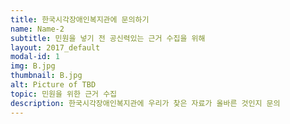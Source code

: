 ```yaml
---
title: 한국시각장애인복지관에 문의하기
name: Name-2
subtitle: 민원을 넣기 전 공신력있는 근거 수집을 위해
layout: 2017_default
modal-id: 1
img: B.jpg
thumbnail: B.jpg
alt: Picture of TBD
topic: 민원을 위한 근거 수집
description: 한국시각장애인복지관에 우리가 찾은 자료가 올바른 것인지 문의
---
```

